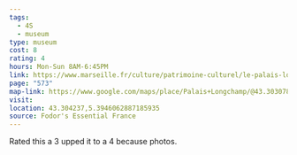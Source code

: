```yaml
---
tags:
  - 4S
  - museum
type: museum
cost: 8
rating: 4
hours: Mon-Sun 8AM-6:45PM
link: https://www.marseille.fr/culture/patrimoine-culturel/le-palais-longchamp
page: "573"
map-link: https://www.google.com/maps/place/Palais+Longchamp/@43.3030783,5.3920754,17.25z/data=!4m10!1m2!2m1!1spalais+de+longchamp!3m6!1s0x12c9bf62559b4381:0xe8758c4ddd3ba377!8m2!3d43.3042669!4d5.3946029!15sChNwYWxhaXMgZGUgbG9uZ2NoYW1wWhUiE3BhbGFpcyBkZSBsb25nY2hhbXCSAQRwYXJr4AEA!16s%2Fm%2F05mt9xf?entry=ttu&g_ep=EgoyMDI0MTAwNy4xIKXMDSoASAFQAw%3D%3D
visit: 
location: 43.304237,5.3946062887185935
source: Fodor's Essential France
---
```

Rated this a 3 upped it to a 4 because photos.